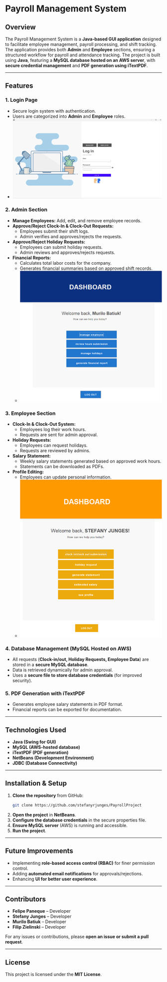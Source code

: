 # Payroll Management System

## Overview

The Payroll Management System is a **Java-based GUI application** designed to facilitate employee management, payroll processing, and shift tracking. The application provides both **Admin** and **Employee** sections, ensuring a structured workflow for payroll and attendance tracking. The project is built using **Java**, featuring a **MySQL database hosted on an AWS server**, with **secure credential management** and **PDF generation using iTextPDF**.

---

## Features

### 1. **Login Page**
- Secure login system with authentication.
- Users are categorized into **Admin** and **Employee** roles.
- ![Login Page Screenshot](images/login_page.png)

### 2. **Admin Section**
- **Manage Employees:** Add, edit, and remove employee records.
- **Approve/Reject Clock-In & Clock-Out Requests:**
  - Employees submit their shift logs.
  - Admin verifies and approves/rejects the requests.
- **Approve/Reject Holiday Requests:**
  - Employees can submit holiday requests.
  - Admin reviews and approves/rejects requests.
- **Financial Reports:**
  - Calculates total labor costs for the company.
  - Generates financial summaries based on approved shift records.
  - ![admin Page Screenshot](images/admin.png)

### 3. **Employee Section**
- **Clock-In & Clock-Out System:**
  - Employees log their work hours.
  - Requests are sent for admin approval.
- **Holiday Requests:**
  - Employees can request holidays.
  - Requests are reviewed by admins.
- **Salary Statement:**
  - Weekly salary statements generated based on approved work hours.
  - Statements can be downloaded as PDFs.
- **Profile Editing:**
  - Employees can update personal information.
  - ![employee Page Screenshot](images/employee.png)

### 4. **Database Management (MySQL Hosted on AWS)**
- All requests (**Clock-in/out, Holiday Requests, Employee Data**) are stored in a **secure MySQL database**.
- Data is retrieved dynamically for admin approval.
- Uses a **secure file to store database credentials** (for improved security).

### 5. **PDF Generation with iTextPDF**
- Generates employee salary statements in PDF format.
- Financial reports can be exported for documentation.

---

## Technologies Used
- **Java (Swing for GUI)**
- **MySQL (AWS-hosted database)**
- **iTextPDF (PDF generation)**
- **NetBeans (Development Environment)**
- **JDBC (Database Connectivity)**

---

## Installation & Setup
1. **Clone the repository** from GitHub:
   ```sh
   git clone https://github.com/stefanyrjunges/PayrollProject
   ```
2. **Open the project** in **NetBeans**.
3. **Configure the database credentials** in the secure properties file.
4. **Ensure MySQL server** (AWS) is running and accessible.
5. **Run the project**.

---

## Future Improvements
- Implementing **role-based access control (RBAC)** for finer permission control.
- Adding **automated email notifications** for approvals/rejections.
- Enhancing **UI for better user experience**.

---

## Contributors
- **Felipe Paneque** – Developer
- **Stefany Junges** – Developer
- **Murilo Batiuk** – Developer
- **Filip Zielinski** – Developer

For any issues or contributions, please **open an issue or submit a pull request**.

---

## License
This project is licensed under the **MIT License**.

